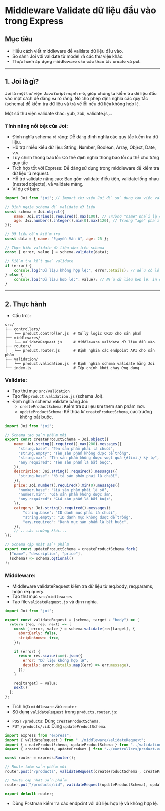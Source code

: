 # Middleware Validate dữ liệu đầu vào trong Express

## Mục tiêu
- Hiểu cách viết middleware để validate dữ liệu đầu vào.
- So sánh Joi với validate từ model và các thư viện khác.
- Thực hành áp dụng middleware cho các thao tác create và put.

---
## 1. Joi là gì?
Joi là một thư viện JavaScript mạnh mẽ, giúp chúng ta kiểm tra dữ liệu đầu vào một cách dễ dàng và rõ ràng. Nó cho phép định nghĩa các quy tắc (schema) để kiểm tra dữ liệu và trả về lỗi nếu dữ liệu không hợp lệ.

Một số thư viện validate khác: yub, zob, validate.js,...

### Tính năng nổi bật của Joi:
- Định nghĩa schema rõ ràng: Dễ dàng định nghĩa các quy tắc kiểm tra dữ liệu.
- Hỗ trợ nhiều kiểu dữ liệu: String, Number, Boolean, Array, Object, Date, v.v.
- Tùy chỉnh thông báo lỗi: Có thể định nghĩa thông báo lỗi cụ thể cho từng quy tắc.
- Tích hợp tốt với Express: Dễ dàng sử dụng trong middleware để kiểm tra dữ liệu từ request.
- Hỗ trợ validate nâng cao: Bao gồm validate điều kiện, validate lồng nhau (nested objects), và validate mảng.
- Ví dụ cơ bản:
```js
import Joi from "joi"; // Import thư viện Joi để sử dụng cho việc validate

// Định nghĩa schema để validate dữ liệu
const schema = Joi.object({
    name: Joi.string().required().max(100), // Trường "name" phải là chuỗi, bắt buộc và tối đa 100 ký tự
    age: Joi.number().integer().min(0).max(120), // Trường "age" phải là số nguyên, từ 0 đến 120
});

// Dữ liệu cần kiểm tra
const data = { name: "Nguyễn Văn A", age: 25 };

// Thực hiện validate dữ liệu dựa trên schema
const { error, value } = schema.validate(data);

// Kiểm tra kết quả validate
if (error) {
    console.log("Dữ liệu không hợp lệ:", error.details); // Nếu có lỗi, in chi tiết lỗi ra console
} else {
    console.log("Dữ liệu hợp lệ:", value); // Nếu dữ liệu hợp lệ, in dữ liệu đã được validate
}
```
---
## 2. Thực hành
- Cấu trúc:
```
src/
├── controllers/
│   └── product.controller.js  # Xử lý logic CRUD cho sản phẩm
├── middlewares/
│   └── validateRequest.js     # Middleware validate dữ liệu đầu vào
├── routers/
│   └── product.router.js      # Định nghĩa các endpoint API cho sản phẩm
├── validation/
│   └── product.validation.js  # Định nghĩa schema validate bằng Joi
└── index.js                   # Tệp chính khởi chạy ứng dụng
```
### Validate: 

- Tạo thư mục `src/validation`
- Tạo file `product.validation.js` (schema Joi).
- Định nghĩa schema validate bằng Joi:
  + `createProductSchema`: Kiểm tra dữ liệu khi thêm sản phẩm mới.
  + `updateProductSchema`: Kế thừa từ `createProductSchema`, các trường không bắt buộc.
```js
import Joi from "joi";

// Schema tạo sản phẩm mới
export const createProductSchema = Joi.object({
    name: Joi.string().required().max(200).messages({
      "string.base": "Tên sản phẩm phải là chuỗi",
      "string.empty": "Tên sản phẩm không được để trống",
      "string.max": "Tên sản phẩm không được vượt quá {#limit} ký tự",
      "any.required": "Tên sản phẩm là bắt buộc",
    }),
    description: Joi.string().required().messages({
      "string.base": "Mô tả sản phẩm phải là chuỗi",
    }),
    price: Joi.number().required().min(0).messages({
      "number.base": "Giá sản phẩm phải là số",
      "number.min": "Giá sản phẩm không được âm",
      "any.required": "Giá sản phẩm là bắt buộc",
    }),
    category: Joi.string().required().messages({
        "string.base": "ID danh mục phải là chuỗi",
        "string.empty": "ID danh mục không được để trống",
        "any.required": "Danh mục sản phẩm là bắt buộc",
    }),
    // ...các trường khác...
});

// Schema cập nhật sản phẩm
export const updateProductSchema = createProductSchema.fork(
  ["name", "description", "price"],
  (schema) => schema.optional()
);
```

### Middleware:
- Middleware validateRequest kiểm tra dữ liệu từ req.body, req.params, hoặc req.query.
- Tạo thư mục `src/middlewares`
- Tạo file `validateRequest.js` và định nghĩa.

```js
import Joi from "joi";

export const validateRequest = (schema, target = "body") => {
  return (req, res, next) => {
    const { error, value } = schema.validate(req[target], {
      abortEarly: false,
      stripUnknown: true,
    });

    if (error) {
      return res.status(400).json({
        error: "Dữ liệu không hợp lệ",
        details: error.details.map((err) => err.message),
      });
    }

    req[target] = value;
    next();
  };
};
```

- Tích hợp `middleware` vào `router`
- Sử dụng `validateRequest` trong `products.router.js`:
+ `POST` `/products`: Dùng `createProductSchema`.
+ `PUT` `/products/:id`: Dùng `updateProductSchema`.

```js
import express from "express";
import { validateRequest } from "../middleware/validateRequest";
import { createProductSchema, updateProductSchema } from "../validation/product.validation";
import { createProduct, updateProduct } from "../controllers/product.controller";

const router = express.Router();

// Route thêm sản phẩm mới
router.post("/products", validateRequest(createProductSchema), createProduct);

// Route cập nhật sản phẩm
router.put("/products/:id", validateRequest(updateProductSchema), updateProduct);

export default router;
```
- Dùng Postman kiểm tra các endpoint với dữ liệu hợp lệ và không hợp lệ.
